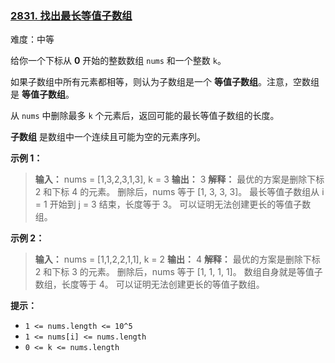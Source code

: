 ### [2831\. 找出最长等值子数组](https://leetcode.cn/problems/find-the-longest-equal-subarray/)

难度：中等

给你一个下标从 **0** 开始的整数数组 `nums` 和一个整数 `k`。

如果子数组中所有元素都相等，则认为子数组是一个 **等值子数组**。注意，空数组是 **等值子数组**。

从 `nums` 中删除最多 `k` 个元素后，返回可能的最长等值子数组的长度。

**子数组** 是数组中一个连续且可能为空的元素序列。

**示例 1：**

> **输入：** nums = [1,3,2,3,1,3], k = 3
> **输出：** 3
> **解释：** 最优的方案是删除下标 2 和下标 4 的元素。
> 删除后，nums 等于 [1, 3, 3, 3]。
> 最长等值子数组从 i = 1 开始到 j = 3 结束，长度等于 3。
> 可以证明无法创建更长的等值子数组。

**示例 2：**

> **输入：** nums = [1,1,2,2,1,1], k = 2
> **输出：** 4
> **解释：** 最优的方案是删除下标 2 和下标 3 的元素。
> 删除后，nums 等于 [1, 1, 1, 1]。
> 数组自身就是等值子数组，长度等于 4。
> 可以证明无法创建更长的等值子数组。

**提示：**

- `1 <= nums.length <= 10^5`
- `1 <= nums[i] <= nums.length`
- `0 <= k <= nums.length`
